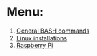 # Menu:  
  
  
1. [General BASH commands](general_bash_commands.md)  
2. [Linux installations]()  
3. [Raspberry Pi]()  
  
